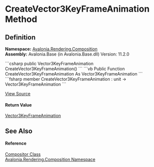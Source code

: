 # CreateVector3KeyFrameAnimation Method




## Definition
**Namespace:** <a href="N_Avalonia_Rendering_Composition">Avalonia.Rendering.Composition</a>  
**Assembly:** Avalonia.Base (in Avalonia.Base.dll) Version: 11.2.0

<Tabs groupId="api-code-preview">
<TabItem value="csharp" label="C#">
```csharp
public Vector3KeyFrameAnimation CreateVector3KeyFrameAnimation()
```
</TabItem>
<TabItem value="vb" label="VB">
```vb
Public Function CreateVector3KeyFrameAnimation As Vector3KeyFrameAnimation
```
</TabItem>
<TabItem value="fsharp" label="F#">
```fsharp
member CreateVector3KeyFrameAnimation : unit -> Vector3KeyFrameAnimation 
```
</TabItem>
</Tabs>



<a href="https://github.com/AvaloniaUI/Avalonia/tree/master/src/Avalonia.Base/obj/GeneratedFiles/DevGenerators/Avalonia.SourceGenerator.CompositionGenerator.CompositionRoslynGenerator/CompositionAnimations.cs#L238" title="View the source code">View Source</a>



#### Return Value
<a href="T_Avalonia_Rendering_Composition_Vector3KeyFrameAnimation">Vector3KeyFrameAnimation</a>

## See Also


#### Reference
<a href="T_Avalonia_Rendering_Composition_Compositor">Compositor Class</a>  
<a href="N_Avalonia_Rendering_Composition">Avalonia.Rendering.Composition Namespace</a>  
